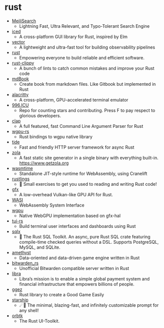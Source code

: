 # rust
- [MeiliSearch](https://github.com/meilisearch/MeiliSearch)
  - Lightning Fast, Ultra Relevant, and Typo-Tolerant Search Engine
- [iced](https://github.com/hecrj/iced)
  - A cross-platform GUI library for Rust, inspired by Elm
- [vector](https://github.com/timberio/vector)
  - A lightweight and ultra-fast tool for building observability pipelines
- [rust](https://github.com/rust-lang/rust)
  - Empowering everyone to build reliable and efficient software.
- [rust-clippy](https://github.com/rust-lang/rust-clippy)
  - A bunch of lints to catch common mistakes and improve your Rust code
- [mdBook](https://github.com/rust-lang/mdBook)
  - Create book from markdown files. Like Gitbook but implemented in Rust
- [alacritty](https://github.com/alacritty/alacritty)
  - A cross-platform, GPU-accelerated terminal emulator
- [996.ICU](https://github.com/996icu/996.ICU)
  - Repo for counting stars and contributing. Press F to pay respect to glorious developers.
- [clap](https://github.com/clap-rs/clap)
  - A full featured, fast Command Line Argument Parser for Rust
- [wgpu-rs](https://github.com/gfx-rs/wgpu-rs)
  - Rust bindings to wgpu native library
- [tide](https://github.com/http-rs/tide)
  - Fast and friendly HTTP server framework for async Rust
- [zola](https://github.com/getzola/zola)
  - A fast static site generator in a single binary with everything built-in. https://www.getzola.org
- [wasmtime](https://github.com/bytecodealliance/wasmtime)
  - Standalone JIT-style runtime for WebAssembly, using Cranelift
- [rustlings](https://github.com/rust-lang/rustlings)
  - 🦀 Small exercises to get you used to reading and writing Rust code!
- [gfx](https://github.com/gfx-rs/gfx)
  - A low-overhead Vulkan-like GPU API for Rust.
- [WASI](https://github.com/WebAssembly/WASI)
  - WebAssembly System Interface
- [wgpu](https://github.com/gfx-rs/wgpu)
  - Native WebGPU implementation based on gfx-hal
- [tui-rs](https://github.com/fdehau/tui-rs)
  - Build terminal user interfaces and dashboards using Rust
- [sqlx](https://github.com/launchbadge/sqlx)
  - 🧰 The Rust SQL Toolkit. An async, pure Rust SQL crate featuring compile-time checked queries without a DSL. Supports PostgreSQL, MySQL, and SQLite.
- [amethyst](https://github.com/amethyst/amethyst)
  - Data-oriented and data-driven game engine written in Rust
- [bitwarden_rs](https://github.com/dani-garcia/bitwarden_rs)
  - Unofficial Bitwarden compatible server written in Rust
- [libra](https://github.com/libra/libra)
  - Libra’s mission is to enable a simple global payment system and financial infrastructure that empowers billions of people.
- [ggez](https://github.com/ggez/ggez)
  - Rust library to create a Good Game Easily
- [starship](https://github.com/starship/starship)
  - ☄🌌️ The minimal, blazing-fast, and infinitely customizable prompt for any shell!
- [orbtk](https://github.com/redox-os/orbtk)
  - The Rust UI-Toolkit.
